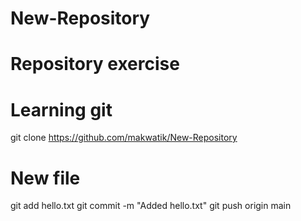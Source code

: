 # New-Repository
# Repository exercise 
# Learning git
git clone <https://github.com/makwatik/New-Repository>

# New file
git add hello.txt
git commit -m "Added hello.txt"
git push origin main
